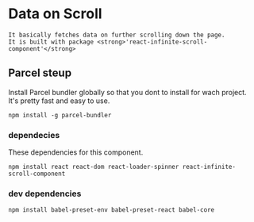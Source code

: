 # Data on Scroll

    It basically fetches data on further scrolling down the page.
    It is built with package <strong>'react-infinite-scroll-component'</strong>

## Parcel steup

Install Parcel bundler globally so that you dont to install for wach project.
It's pretty fast and easy to use.

`npm install -g parcel-bundler`

### dependecies

These dependencies for this component.

`npm install react react-dom react-loader-spinner react-infinite-scroll-component`

### dev dependencies

`npm install babel-preset-env babel-preset-react babel-core`

